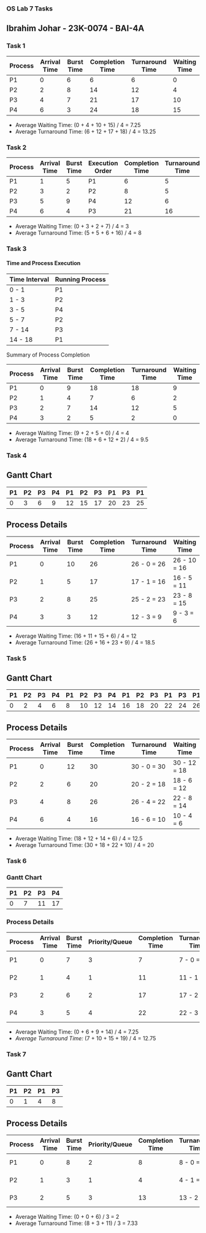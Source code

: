 ### OS Lab 7 Tasks
## Ibrahim Johar - 23K-0074 - BAI-4A
### Task 1

| Process | Arrival Time | Burst Time | Completion Time | Turnaround Time | Waiting Time |
|---------|-------------|------------|----------------|----------------|--------------|
| P1      | 0           | 6          | 6              | 6              | 0            |
| P2      | 2           | 8          | 14             | 12             | 4            |
| P3      | 4           | 7          | 21             | 17             | 10           |
| P4      | 6           | 3          | 24             | 18             | 15           |

- Average Waiting Time: (0 + 4 + 10 + 15) / 4 = 7.25
- Average Turnaround Time: (6 + 12 + 17 + 18) / 4 = 13.25

### Task 2

| Process | Arrival Time | Burst Time | Execution Order | Completion Time | Turnaround Time | Waiting Time |
|---------|-------------|------------|----------------|----------------|----------------|--------------|
| P1      | 1           | 5          | P1             | 6              | 5              | 0            |
| P2      | 3           | 2          | P2             | 8              | 5              | 3            |
| P3      | 5           | 9          | P4             | 12             | 6              | 2            |
| P4      | 6           | 4          | P3             | 21             | 16             | 7            |

- Average Waiting Time: (0 + 3 + 2 + 7) / 4 = 3
- Average Turnaround Time: (5 + 5 + 6 + 16) / 4 = 8

### Task 3

#### Time and Process Execution
| Time Interval | Running Process |
|--------------|----------------|
| 0 - 1        | P1             |
| 1 - 3        | P2             |
| 3 - 5        | P4             |
| 5 - 7        | P2             |
| 7 - 14       | P3             |
| 14 - 18      | P1             |

Summary of Process Completion

| Process | Arrival Time | Burst Time | Completion Time | Turnaround Time | Waiting Time |
|---------|-------------|------------|----------------|----------------|--------------|
| P1      | 0           | 9          | 18             | 18             | 9            |
| P2      | 1           | 4          | 7              | 6              | 2            |
| P3      | 2           | 7          | 14             | 12             | 5            |
| P4      | 3           | 2          | 5              | 2              | 0            |

- Average Waiting Time: (9 + 2 + 5 + 0) / 4 = 4
- Average Turnaround Time: (18 + 6 + 12 + 2) / 4 = 9.5

### Task 4

## Gantt Chart
| P1  | P2  | P3  | P4  | P1  | P2  | P3  | P1  | P3  | P1  |
|-----|-----|-----|-----|-----|-----|-----|-----|-----|-----|
| 0   | 3   | 6   | 9   | 12  | 15  | 17  | 20  | 23  | 25  | 26  |

## Process Details
| Process | Arrival Time | Burst Time | Completion Time | Turnaround Time | Waiting Time |
|---------|-------------|------------|----------------|----------------|--------------|
| P1      | 0           | 10         | 26             | 26 - 0 = 26    | 26 - 10 = 16 |
| P2      | 1           | 5          | 17             | 17 - 1 = 16    | 16 - 5 = 11  |
| P3      | 2           | 8          | 25             | 25 - 2 = 23    | 23 - 8 = 15  |
| P4      | 3           | 3          | 12             | 12 - 3 = 9     | 9 - 3 = 6    |

- Average Waiting Time: (16 + 11 + 15 + 6) / 4 = 12
- Average Turnaround Time: (26 + 16 + 23 + 9) / 4 = 18.5

### Task 5

## Gantt Chart
| P1  | P2  | P3  | P4  | P1  | P2  | P3  | P4  | P1  | P2  | P3  | P1  | P3  | P1  | P1  |
|-----|-----|-----|-----|-----|-----|-----|-----|-----|-----|-----|-----|-----|-----|-----|
| 0   | 2   | 4   | 6   | 8   | 10  | 12  | 14  | 16  | 18  | 20  | 22  | 24  | 26  | 28  | 30 |

## Process Details
| Process | Arrival Time | Burst Time | Completion Time | Turnaround Time | Waiting Time |
|---------|-------------|------------|----------------|----------------|--------------|
| P1      | 0           | 12         | 30             | 30 - 0 = 30    | 30 - 12 = 18 |
| P2      | 2           | 6          | 20             | 20 - 2 = 18    | 18 - 6 = 12  |
| P3      | 4           | 8          | 26             | 26 - 4 = 22    | 22 - 8 = 14  |
| P4      | 6           | 4          | 16             | 16 - 6 = 10    | 10 - 4 = 6   |

- Average Waiting Time: (18 + 12 + 14 + 6) / 4 = 12.5
- Average Turnaround Time: (30 + 18 + 22 + 10) / 4 = 20

### Task 6

### Gantt Chart
| P1  | P2  | P3  | P4  |
|-----|-----|-----|-----|
| 0   | 7   | 11  | 17  | 22 |

### Process Details
| Process | Arrival Time | Burst Time | Priority/Queue | Completion Time | Turnaround Time | Waiting Time |
|---------|-------------|------------|---------------|----------------|----------------|--------------|
| P1      | 0           | 7          | 3             | 7              | 7 - 0 = 7      | 7 - 7 = 0    |
| P2      | 1           | 4          | 1             | 11             | 11 - 1 = 10    | 10 - 4 = 6   |
| P3      | 2           | 6          | 2             | 17             | 17 - 2 = 15    | 15 - 6 = 9   |
| P4      | 3           | 5          | 4             | 22             | 22 - 3 = 19    | 19 - 5 = 14  |

- Average Waiting Time: (0 + 6 + 9 + 14) / 4 = 7.25
- *Average Turnaround Time:* (7 + 10 + 15 + 19) / 4 = 12.75

### Task 7

## Gantt Chart
| P1  | P2  | P1  | P3  |
|-----|-----|-----|-----|
| 0   | 1   | 4   | 8   | 13 |

## Process Details
| Process | Arrival Time | Burst Time | Priority/Queue | Completion Time | Turnaround Time | Waiting Time |
|---------|-------------|------------|---------------|----------------|----------------|--------------|
| P1      | 0           | 8          | 2             | 8              | 8 - 0 = 8      | 8 - 8 = 0    |
| P2      | 1           | 3          | 1             | 4              | 4 - 1 = 3      | 3 - 3 = 0    |
| P3      | 2           | 5          | 3             | 13             | 13 - 2 = 11    | 11 - 5 = 6   |

- Average Waiting Time: (0 + 0 + 6) / 3 = 2
- Average Turnaround Time: (8 + 3 + 11) / 3 = 7.33

